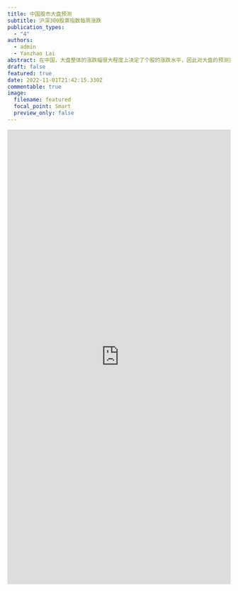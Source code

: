 ```yaml
---
title: 中国股市大盘预测
subtitle: 沪深300股票指数每周涨跌
publication_types:
  - "4"
authors:
  - admin
  - Yanzhao Lai
abstract: 在中国，大盘整体的涨跌幅很大程度上决定了个股的涨跌水平，因此对大盘的预测变得格外重要。已有应用通常基于传统统计回归方法以及手工构造的少数时序特征预测大盘指数的未来涨跌，忽略了宏观经济，外部市场及其他资产对于大盘的影响，导致有限的预测效果。乾阜提出基于时序神经网络的结合宏观经济变量等多维度特征的股票大盘预测，并每周发布对于沪深300指数的涨跌幅预测，以促进相关领域的研究和应用
draft: false
featured: true
date: 2022-11-01T21:42:15.330Z
commentable: true
image:
  filename: featured
  focal_point: Smart
  preview_only: false
---
```

<iframe src="https://wandb.ai/jiminhuang/market-prediction-dataset/reports/-2023-01-03-2023-01-06---VmlldzozMjc1Nzc4?accessToken=ompu7k0k8qij6p2dwp87zdgqp7lewtumaov379cmx1s6vym5oibyhu9mh8a4v9kj" style="border:none;height:1024px;width:100%">

### test
